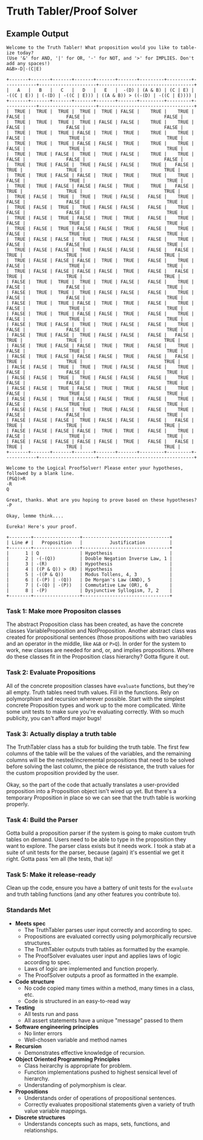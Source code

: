 # Truth Tabler/Proof Solver

## Example Output

```
Welcome to the Truth Tabler! What proposition would you like to table-ize today?
(Use '&' for AND, '|' for OR, '-' for NOT, and '>' for IMPLIES. Don't add any spaces!)
A&B>-D|-(C|E)

+-------+-------+-------+-------+-------+-------+---------+---------+------------+---------------------+-----------------------------------+
|   A   |   B   |   C   |   D   |   E   |  -(D) | (A & B) | (C | E) | -((C | E)) | (-(D) | -((C | E))) | ((A & B)) > ((-(D) | -((C | E)))) |
+-------+-------+-------+-------+-------+-------+---------+---------+------------+---------------------+-----------------------------------+
|  TRUE |  TRUE |  TRUE |  TRUE |  TRUE | FALSE |    TRUE |    TRUE |      FALSE |               FALSE |                             FALSE |
|  TRUE |  TRUE |  TRUE |  TRUE | FALSE | FALSE |    TRUE |    TRUE |      FALSE |               FALSE |                             FALSE |
|  TRUE |  TRUE |  TRUE | FALSE |  TRUE |  TRUE |    TRUE |    TRUE |      FALSE |                TRUE |                              TRUE |
|  TRUE |  TRUE |  TRUE | FALSE | FALSE |  TRUE |    TRUE |    TRUE |      FALSE |                TRUE |                              TRUE |
|  TRUE |  TRUE | FALSE |  TRUE |  TRUE | FALSE |    TRUE |    TRUE |      FALSE |               FALSE |                             FALSE |
|  TRUE |  TRUE | FALSE |  TRUE | FALSE | FALSE |    TRUE |   FALSE |       TRUE |                TRUE |                              TRUE |
|  TRUE |  TRUE | FALSE | FALSE |  TRUE |  TRUE |    TRUE |    TRUE |      FALSE |                TRUE |                              TRUE |
|  TRUE |  TRUE | FALSE | FALSE | FALSE |  TRUE |    TRUE |   FALSE |       TRUE |                TRUE |                              TRUE |
|  TRUE | FALSE |  TRUE |  TRUE |  TRUE | FALSE |   FALSE |    TRUE |      FALSE |               FALSE |                              TRUE |
|  TRUE | FALSE |  TRUE |  TRUE | FALSE | FALSE |   FALSE |    TRUE |      FALSE |               FALSE |                              TRUE |
|  TRUE | FALSE |  TRUE | FALSE |  TRUE |  TRUE |   FALSE |    TRUE |      FALSE |                TRUE |                              TRUE |
|  TRUE | FALSE |  TRUE | FALSE | FALSE |  TRUE |   FALSE |    TRUE |      FALSE |                TRUE |                              TRUE |
|  TRUE | FALSE | FALSE |  TRUE |  TRUE | FALSE |   FALSE |    TRUE |      FALSE |               FALSE |                              TRUE |
|  TRUE | FALSE | FALSE |  TRUE | FALSE | FALSE |   FALSE |   FALSE |       TRUE |                TRUE |                              TRUE |
|  TRUE | FALSE | FALSE | FALSE |  TRUE |  TRUE |   FALSE |    TRUE |      FALSE |                TRUE |                              TRUE |
|  TRUE | FALSE | FALSE | FALSE | FALSE |  TRUE |   FALSE |   FALSE |       TRUE |                TRUE |                              TRUE |
| FALSE |  TRUE |  TRUE |  TRUE |  TRUE | FALSE |   FALSE |    TRUE |      FALSE |               FALSE |                              TRUE |
| FALSE |  TRUE |  TRUE |  TRUE | FALSE | FALSE |   FALSE |    TRUE |      FALSE |               FALSE |                              TRUE |
| FALSE |  TRUE |  TRUE | FALSE |  TRUE |  TRUE |   FALSE |    TRUE |      FALSE |                TRUE |                              TRUE |
| FALSE |  TRUE |  TRUE | FALSE | FALSE |  TRUE |   FALSE |    TRUE |      FALSE |                TRUE |                              TRUE |
| FALSE |  TRUE | FALSE |  TRUE |  TRUE | FALSE |   FALSE |    TRUE |      FALSE |               FALSE |                              TRUE |
| FALSE |  TRUE | FALSE |  TRUE | FALSE | FALSE |   FALSE |   FALSE |       TRUE |                TRUE |                              TRUE |
| FALSE |  TRUE | FALSE | FALSE |  TRUE |  TRUE |   FALSE |    TRUE |      FALSE |                TRUE |                              TRUE |
| FALSE |  TRUE | FALSE | FALSE | FALSE |  TRUE |   FALSE |   FALSE |       TRUE |                TRUE |                              TRUE |
| FALSE | FALSE |  TRUE |  TRUE |  TRUE | FALSE |   FALSE |    TRUE |      FALSE |               FALSE |                              TRUE |
| FALSE | FALSE |  TRUE |  TRUE | FALSE | FALSE |   FALSE |    TRUE |      FALSE |               FALSE |                              TRUE |
| FALSE | FALSE |  TRUE | FALSE |  TRUE |  TRUE |   FALSE |    TRUE |      FALSE |                TRUE |                              TRUE |
| FALSE | FALSE |  TRUE | FALSE | FALSE |  TRUE |   FALSE |    TRUE |      FALSE |                TRUE |                              TRUE |
| FALSE | FALSE | FALSE |  TRUE |  TRUE | FALSE |   FALSE |    TRUE |      FALSE |               FALSE |                              TRUE |
| FALSE | FALSE | FALSE |  TRUE | FALSE | FALSE |   FALSE |   FALSE |       TRUE |                TRUE |                              TRUE |
| FALSE | FALSE | FALSE | FALSE |  TRUE |  TRUE |   FALSE |    TRUE |      FALSE |                TRUE |                              TRUE |
| FALSE | FALSE | FALSE | FALSE | FALSE |  TRUE |   FALSE |   FALSE |       TRUE |                TRUE |                              TRUE |
+-------+-------+-------+-------+-------+-------+---------+---------+------------+---------------------+-----------------------------------+
```

```
Welcome to the Logical ProofSolver! Please enter your hypotheses, followed by a blank line.
(P&Q)>R
-R
Q

Great, thanks. What are you hoping to prove based on these hypotheses?
-P

Okay, lemme think....

Eureka! Here's your proof.

+--------+-----------------+--------------------------------+
| Line # |   Proposition   |          Justification         |
+--------+-----------------+--------------------------------+
|      1 | Q               | Hypothesis                     |
|      2 | -(-(Q))         | Double Negation Inverse Law, 1 |
|      3 | -(R)            | Hypothesis                     |
|      4 | ((P & Q)) > (R) | Hypothesis                     |
|      5 | -((P & Q))      | Modus Tollens, 4, 3            |
|      6 | (-(P) | -(Q))   | De Morgan's Law (AND), 5       |
|      7 | (-(Q) | -(P))   | Commutative Law (OR), 6        |
|      8 | -(P)            | Dysjunctive Syllogism, 7, 2    |
+--------+-----------------+--------------------------------+
```

### Task 1: Make more Propositon classes

The abstract Proposition class has been created, as have the concrete classes VariableProposition and NotProposition. Another abstract class was created for propositional sentences (those propositions with two variables and an operator in the middle, like `A&B` or `P>Q`). In order for the system to work, new classes are needed for and, or, and implies propositions. Where do these classes fit in the Proposition class hierarchy? Gotta figure it out.

### Task 2: Evaluate Propositions

All of the concrete proposition classes have `evaluate` functions, but they're all empty. Truth tables need truth values. Fill in the functions. Rely on polymorphism and recursion wherever possible. Start with the simplest concrete Proposition types and work up to the more complicated. Write some unit tests to make sure you're evaluating correctly. With so much publicity, you can't afford major bugs!

### Task 3: Actually display a truth table

The TruthTabler class has a stub for building the truth table. The first few columns of the table will be the values of the variables, and the remaining columns will be the nested/incremental propositions that need to be solved before solving the last column, the pièce de résistance, the truth values for the custom proposition provided by the user.

Okay, so the part of the code that actually translates a user-provided proposition into a Proposition object isn't wired up yet. But there's a temporary Proposition in place so we can see that the truth table is working properly.

### Task 4: Build the Parser

Gotta build a proposition parser if the system is going to make custom truth tables on demand. Users need to be able to type in the proposition they want to explore. The parser class exists but it needs work. I took a stab at a suite of unit tests for the parser, because (again) it's essential we get it right. Gotta pass 'em all (the tests, that is)!

### Task 5: Make it release-ready

Clean up the code, ensure you have a battery of unit tests for the `evaluate` and truth tabling functions (and any other features you contribute to).

### Standards Met

- **Meets spec**
    - The TruthTabler parses user input correctly and according to spec.
    - Propositions are evaluated correctly using polymorphically recursive structures.
    - The TruthTabler outputs truth tables as formatted by the example.
    - The ProofSolver evaluates user input and applies laws of logic according to spec.
    - Laws of logic are implemented and function properly.
    - The ProofSolver outputs a proof as formatted in the example.
- **Code structure**
    - No code copied many times within a method, many times in a class, etc.
    - Code is structured in an easy-to-read way
- **Testing**
    - All tests run and pass
    - All assert statements have a unique "message" passed to them
- **Software engineering principles**
    - No linter errors
    - Well-chosen variable and method names
- **Recursion**
    - Demonstrates effective knowledge of recursion.
- **Object Oriented Programming Principles**
    - Class heirarchy is appropriate for problem.
    - Function implementations pushed to highest sensical level of hierarchy.
    - Understanding of polymorphism is clear.
- **Propositions**
    - Understands order of operations of propositional sentences.
    - Correctly evaluates propositional statements given a variety of truth value variable mappings.
- **Discrete structures**
    - Understands concepts such as maps, sets, functions, and relationships.
